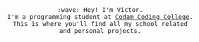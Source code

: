 <p align="center">
	<samp>
		<br>:wave: Hey! I'm Victor.
		<br>I'm a programming student at <a href="https://www.codam.nl">Codam Coding College</a>.
		<br>This is where you'll find all my school related
		<br>and personal projects.
	</samp>
</p>